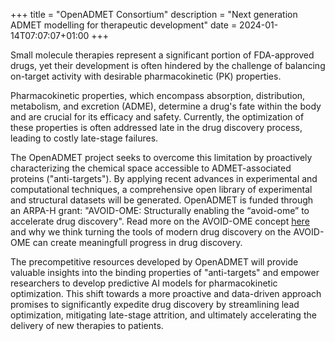 +++
title = "OpenADMET Consortium"
description = "Next generation ADMET modelling for therapeutic development"
date = 2024-01-14T07:07:07+01:00
+++


Small molecule therapies represent a significant portion of FDA-approved drugs, yet their development is often hindered by the challenge of balancing on-target activity with desirable pharmacokinetic (PK) properties.

Pharmacokinetic properties, which encompass absorption, distribution, metabolism, and excretion (ADME), determine a drug's fate within the body and are crucial for its efficacy and safety. Currently, the optimization of these properties is often addressed late in the drug discovery process, leading to costly late-stage failures. 

The OpenADMET project seeks to overcome this limitation by proactively characterizing the chemical space accessible to ADMET-associated proteins ("anti-targets"). By applying recent advances in experimental and computational techniques, a comprehensive open library of experimental and structural datasets will be generated. OpenADMET is funded through an ARPA-H grant: "AVOID-OME: Structurally enabling the “avoid-ome” to accelerate drug discovery". Read more on the AVOID-OME concept [here](http://cdn.fraserlab.com/publications/2024_fraser.pdf) and why we think turning the tools of modern drug discovery on the AVOID-OME can create meaningfull progress in drug discovery.  



The precompetitive resources developed by OpenADMET will provide valuable insights into the binding properties of "anti-targets" and empower researchers to develop predictive AI models for pharmacokinetic optimization. This shift towards a more proactive and data-driven approach promises to significantly expedite drug discovery by streamlining lead optimization, mitigating late-stage attrition, and ultimately accelerating the delivery of new therapies to patients. 

